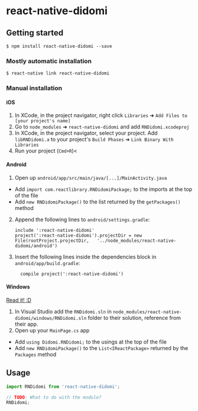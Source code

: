
# react-native-didomi

## Getting started

`$ npm install react-native-didomi --save`

### Mostly automatic installation

`$ react-native link react-native-didomi`

### Manual installation


#### iOS

1. In XCode, in the project navigator, right click `Libraries` ➜ `Add Files to [your project's name]`
2. Go to `node_modules` ➜ `react-native-didomi` and add `RNDidomi.xcodeproj`
3. In XCode, in the project navigator, select your project. Add `libRNDidomi.a` to your project's `Build Phases` ➜ `Link Binary With Libraries`
4. Run your project (`Cmd+R`)<

#### Android

1. Open up `android/app/src/main/java/[...]/MainActivity.java`
  - Add `import com.reactlibrary.RNDidomiPackage;` to the imports at the top of the file
  - Add `new RNDidomiPackage()` to the list returned by the `getPackages()` method
2. Append the following lines to `android/settings.gradle`:
  	```
  	include ':react-native-didomi'
  	project(':react-native-didomi').projectDir = new File(rootProject.projectDir, 	'../node_modules/react-native-didomi/android')
  	```
3. Insert the following lines inside the dependencies block in `android/app/build.gradle`:
  	```
      compile project(':react-native-didomi')
  	```

#### Windows
[Read it! :D](https://github.com/ReactWindows/react-native)

1. In Visual Studio add the `RNDidomi.sln` in `node_modules/react-native-didomi/windows/RNDidomi.sln` folder to their solution, reference from their app.
2. Open up your `MainPage.cs` app
  - Add `using Didomi.RNDidomi;` to the usings at the top of the file
  - Add `new RNDidomiPackage()` to the `List<IReactPackage>` returned by the `Packages` method


## Usage
```javascript
import RNDidomi from 'react-native-didomi';

// TODO: What to do with the module?
RNDidomi;
```
  
